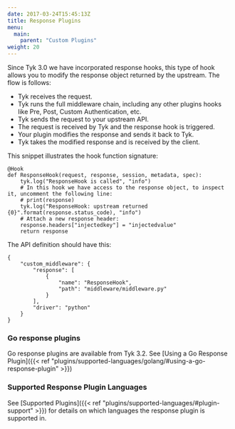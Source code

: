 ```yaml
---
date: 2017-03-24T15:45:13Z
title: Response Plugins
menu:
  main:
    parent: "Custom Plugins"
weight: 20
---
```


Since Tyk 3.0 we have incorporated response hooks, this type of hook allows you to modify the response object returned by the upstream. The flow is follows:

- Tyk receives the request.
- Tyk runs the full middleware chain, including any other plugins hooks like Pre, Post, Custom Authentication, etc.
- Tyk sends the request to your upstream API.
- The request is received by Tyk and the response hook is triggered.
- Your plugin modifies the response and sends it back to Tyk.
- Tyk takes the modified response and is received by the client.

This snippet illustrates the hook function signature:

```
@Hook
def ResponseHook(request, response, session, metadata, spec):
    tyk.log("ResponseHook is called", "info")
    # In this hook we have access to the response object, to inspect it, uncomment the following line:
    # print(response)
    tyk.log("ResponseHook: upstream returned {0}".format(response.status_code), "info")
    # Attach a new response header:
    response.headers["injectedkey"] = "injectedvalue"
    return response
```

The API definition should have this:

```
{
    "custom_middleware": {
        "response": [
            {
                "name": "ResponseHook",
                "path": "middleware/middleware.py"
            }
        ],
        "driver": "python"
    }
}
```

### Go response plugins

Go response plugins are available from Tyk 3.2. See [Using a Go Response Plugin]({{< ref "plugins/supported-languages/golang/#using-a-go-response-plugin" >}})

### Supported Response Plugin Languages

See [Supported Plugins]({{< ref "plugins/supported-languages/#plugin-support" >}}) for details on which languages the response plugin is supported in.
